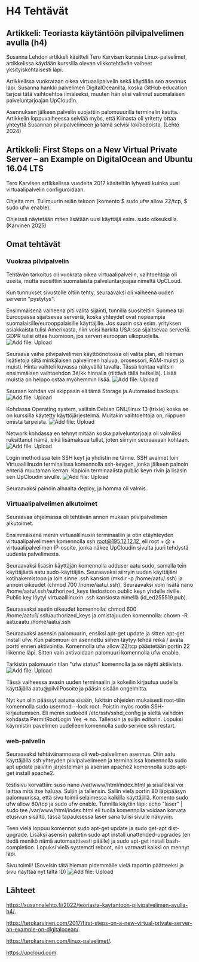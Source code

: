 # H4 Tehtävät

## Artikkeli: Teoriasta käytäntöön pilvipalvelimen avulla (h4)
Susanna Lehdon artikkeli käsitteli Tero Karvisen kurssia Linux-palvelimet, artikkelissa käydään kurssilla olevan viikkotehtävän vaiheet yksityiskohtaisesti läpi.
 
Artikkelissa vuokrataan oikea virtuaalipalvelin sekä käydään sen asennus läpi. Susanna hankki palvelimen DigitalOceanilta, koska GitHub education tarjosi tätä vaihtoehtoa ilmaiseksi, muuten hän olisi valinnut suomalaisen palveluntarjoajan UpCloudin.
  
Asennuksen jälkeen palvelin suojattiin palomuuurilla terminalin kautta. Artikkelin loppuvaiheessa selviää myös, että Kiinasta oli yritetty ottaa yhteyttä Susannan pilvipalvelimeen ja tämä selvisi lokitiedoista. (Lehto 2024)

## Artikkeli: First Steps on a New Virtual Private Server – an Example on DigitalOcean and Ubuntu 16.04 LTS
Tero Karvisen artikkelissa vuodelta 2017 käsiteltiin lyhyesti kuinka uusi virtuaalipalvelin configuroidaan.

Ohjeita mm. Tulimuurin reiän tekoon (komento $ sudo ufw allow 22/tcp, $ sudo ufw enable).

Ohjeissä näytetään miten lisätään uusi käyttäjä esim. sudo oikeuksilla. (Karvinen 2025)

## Omat tehtävät
### Vuokraa pilvipalvelin
Tehtävän tarkoitus oli vuokrata oikea virtuaalipalvelin, vaihtoehtoja oli useita, mutta suosittiin suomalaista palveluntarjoajaa nimeltä UpCLoud.

Kun tunnukset sivustolle oltiin tehty, seuraavaksi oli vaiheena uuden serverin "pystytys". 

Ensimmäisenä vaiheena piti valita sijainti, tunnilla suositeltiin Suomea tai Euroopassa sijaitsevaa serveriä, koska yhteydet ovat nopeampia suomalaisille/eurooppalaisille käyttäjille. Jos suurin osa esim. yrityksen asiakkaista tulisi Amerikasta, niin voisi harkita USA:ssa sijaitsevaa serveriä. GDPR tulisi ottaa huomioon, jos serveri euroopan ulkopuolella.
![Add file: Upload](kuvat/upcloud1.png)

Seuraava vaihe pilvipalvelimen käyttöönotossa oli valita plan, eli hieman lisätietoja siitä minkälaisen palvelimen haluua, prosessori, RAM-muisti ja muisti. Hinta vaihteli kuvassa näkyvällä tavalla. Tässä kohtaa valitsin ensimmäisen vaihtoehdon 3é/kk hinnalla (riittävä tällä hetkellä). Lisää muistia on helppo ostaa myöhemmin lisää.
![Add file: Upload](kuvat/upcloud2.png)

Seuraan kohdan voi skippasin eli tämä Storage ja Automated backups.
![Add file: Upload](kuvat/upcloud3.png)

Kohdassa Operating system, valitsin Debian GNU/linux 13 (trixie) koska se on kurssilla käytetty käyttöjärjestelmä. Muitakin vaihtoehtoja on, riippuen omista tarpeista.
![Add file: Upload](kuvat/upcloud6.png)

Network kohdassa en tehnyt mitään koska palveluntarjoaja oli valmiiksi ruksittanut nämä, eikä lisämaksua tullut, joten siirryin seuraavaan kohtaan.
![Add file: Upload](kuvat/upcloud4.png)

Login methodissa tein SSH keyt ja yhdistin ne tänne. SSH avaimet loin Virtuaalilinuxin terminalissa komennolla ssh-keygen, jonka jälkeen painoin enteriä muutaman kerran. Kopioin terminaalista public keyn rivin ja lisäsin sen UpCloudin sivulle.
![Add file: Upload](kuvat/upcloud5.png)

Seuraavaksi painoin alhaalta deploy, ja homma oli valmis.

### Virtuaalipalvelimen alkutoimet
Seuraavaa ohjelmassa oli tehtävän annon mukaan pilvipalvelimen alkutoimet.

Ensimmäisenä menin virtuaalilinuxin terminaaliin ja otin etäyhteyden virtuaalipalvelimeen komennolla ssh root@195.12.12.12, eli root + @ + virtuaalipalvelimen IP-osoite, jonka näkee UpCloudin sivulta juuri tehdystä uudesta palvelimesta. 

Seuraavaksi lisäsin käyttäjän komennolla adduser aatu sudo, samalla tein käyttäjästä aatu sudo-käyttäjän. Seuraavaksi siirryin uuden käyttäjäni kotihakemistoon ja loin sinne .ssh kansion (mkdir -p /home/aatu/.ssh) ja annoin oikeudet (chmod 700 /home/aatu/.ssh). Seuraavaksi voin lisätä nano /home/aatu/.ssh/authorized_keys tiedostoon public keyn yhdelle riville. Public key löytyi virtuaalilinuxin .ssh kansiosta nimellä (id_ed255519.pub).

Seuraavaksi asetin oikeudet komennolla: chmod 600 /home/aatu1/.ssh/authorized_keys ja omistajuuden komennolla: chown -R aatu:aatu /home/aatu/.ssh

Seuraavaksi asensin palomuurin, ensiksi apt-get update ja sitten apt-get install ufw. Kun palomuuri on asennettu siihen täytyy tehdä reikä / avata portti ennen aktivointia. Komennolla ufw allow 22/tcp päästetään portin 22 liikenne läpi. Sitten vain aktivoidaan palomuuri komennolla ufw enable.

Tarkistin palomuurin tilan "ufw status" komennolla ja se näytti aktiivista.
![Add file: Upload](kuvat/palomuuri.png)

Tässä vaiheessa avasin uuden terminaalin ja kokeilin kirjautua uudella käyttäjällä aatu@pilviIPosoite ja pääsin sisään ongelmitta. 

Nyt kun olin päässyt aatuna sisään, lukitsin ohjeiden mukaisesti root-tilin komennolla sudo usermod --lock root. Poistin myös rootin SSH-kirjautumisen. Eli menin sudoedit /etc/ssh/sshd_config ja sieltä vaihdoin kohdasta PermitRootLogin Yes -> no. Tallensin ja suljin editorin. Lopuksi käynnistin pavelimen uudelleen komennolla sudo service ssh restart.

### web-palvelin
Seuraavaksi tehtävänannossa oli web-palvelimen asennus.
Otin aatu käyttäjällä ssh yhteyden pilvipalvelimeen ja terminalissa komennolla sudo apt update päivitin järjestelmän ja asensin apache2 komennolla sudo apt-get install apache2.

testisivu korvattiin: suso nano /var/www/html/index.html ja sisällöksi voi laittaa mitä itse haluaa. Suljin ja tallensin. Sallin vielä portin 80 läpipääsyn palomuurissa, että sivu toimii selaimessa kaikilla käyttäjillä. Komento sudo ufw allow 80/tcp ja sudo ufw enable. Tunnilla käytiin läpi: echo "laser" | sudo tee /var/www/html/index.html
eli tuolla komennolla voidaan korvata etusivun sisältö, tässä tapauksessa laser sana tulisi sivulle näkyviin.

Teen vielä loppuu komennot sudo apt-get update ja sudo get-apt dist-upgrade. Lisäksi asensin paketin sudo apt install unattended-upgrades (en tiedä menikö nämä automaattisesti päälle) ja sudo apt-get install bash-completion. Lopuksi vielä systemctl reboot, niin varmasti kaikki on mennyt läpi.

Sivu toimii! (Sovelsin tätä hieman pidemmälle vielä raportin päätteeksi ja sivu näyttää nyt tältä :D)
![Add file: Upload](kuvat/nettisivu.png)



## Lähteet
https://susannalehto.fi/2022/teoriasta-kaytantoon-pilvipalvelimen-avulla-h4/.

https://terokarvinen.com/2017/first-steps-on-a-new-virtual-private-server-an-example-on-digitalocean/.

https://terokarvinen.com/linux-palvelimet/.

https://upcloud.com.
